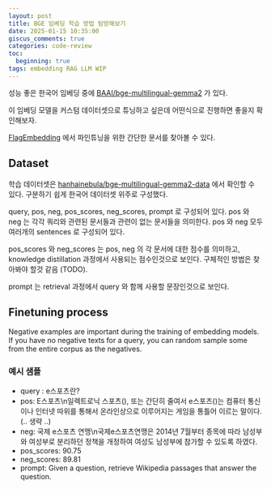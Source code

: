 ```yaml
---
layout: post
title: BGE 임베딩 학습 방법 탐방해보기 
date: 2025-01-15 10:35:00
giscus_comments: true
categories: code-review
toc:
  beginning: true
tags: embedding RAG LLM WIP
---
```


성능 좋은 한국어 임베딩 중에 [BAAI/bge-multilingual-gemma2](https://huggingface.co/BAAI/bge-multilingual-gemma2) 가 있다.

이 임베딩 모델을 커스텀 데이터셋으로 튜닝하고 싶은데 어떤식으로 진행하면 좋을지 확인해보자.

[FlagEmbedding](https://github.com/FlagOpen/FlagEmbedding/tree/master/examples/finetune/embedder#2-data-format) 에서 파인튜닝을 위한 간단한 문서를 찾아볼 수 있다.

## Dataset

학습 데이터셋은 [hanhainebula/bge-multilingual-gemma2-data](https://huggingface.co/datasets/hanhainebula/bge-multilingual-gemma2-data/viewer/multilingual_miracl/ko_train) 에서 확인할 수 있다. 구분하기 쉽게 한국어 데이터셋 위주로 구성했다.

query, pos, neg, pos_scores, neg_scores, prompt 로 구성되어 있다. pos 와 neg 는 각각 쿼리와 관련된 문서들과 관련이 없는 문서들을 의미한다. pos 와 neg 모두 여러개의 sentences 로 구성되어 있다.

pos_scores 와 neg_scores 는 pos, neg 의 각 문서에 대한 점수를 의미하고, knowledge distillation 과정에서 사용되는 점수인것으로 보인다. 구체적인 방법은 찾아봐야 할것 같음 (TODO).

prompt 는 retrieval 과정에서 query 와 함께 사용할 문장인것으로 보인다.

## Finetuning process

Negative examples are important during the training of embedding models. If you have no negative texts for a query, you can random sample some from the entire corpus as the negatives.



### 예시 샘플

- query : e스포츠란?
- pos: E스포츠\n일렉트로닉 스포츠(), 또는 간단히 줄여서 e스포츠()는 컴퓨터 통신이나 인터넷 따위를 통해서 온라인상으로 이루어지는 게임을 통틀어 이르는 말이다. (.. 생략 ..)
- neg: 국제 e스포츠 연맹\n국제e스포츠연맹은 2014년 7월부터 종목에 따라 남성부와 여성부로 분리하던 정책을 개정하여 여성도 남성부에 참가할 수 있도록 하였다.
- pos_scores: 90.75
- neg_scores: 89.81
- prompt: Given a question, retrieve Wikipedia passages that answer the question.

